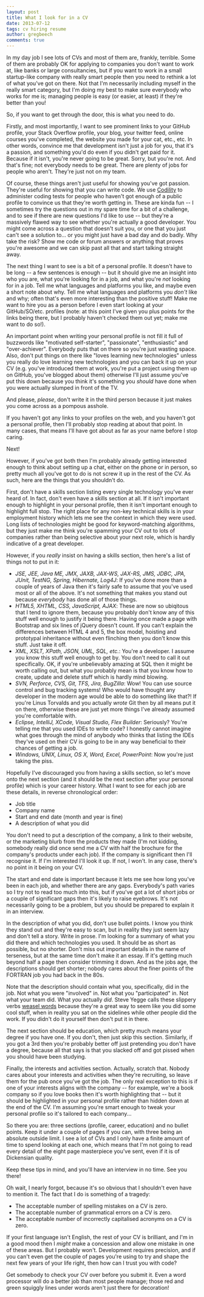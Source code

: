```yaml
---
layout: post
title: What I look for in a CV
date: 2013-07-12
tags: cv hiring resume
author: gregbeech
comments: true
---
```


In my day job I see lots of CVs and most of them are, frankly, terrible. Some of them are probably OK for applying to companies you don't want to work at, like banks or large consultancies, but if you want to work in a small startup-like company with really smart people then you need to rethink a lot of what you've got on there. Not that I'm necessarily including myself in the really smart category, but I'm doing my best to make sure everybody who works for me is; managing people is easy (or easier, at least) if they're better than you!

So, if you want to get through the door, this is what you need to do.

Firstly, and most importantly, I want to see prominent links to your GitHub profile, your Stack Overflow profile, your blog, your twitter feed, online courses you've completed, the website you made for your cat, etc., etc. In other words, convince me that development isn't just a job for you, that it's a passion, and something you'd do even if you didn't get paid for it. Because if it isn't, you're never going to be great. Sorry, but you're not. And that's fine; not everybody needs to be great. There are plenty of jobs for people who aren't. They're just not on my team.

Of course, these things aren't just useful for showing you've got passion. They're useful for showing that you can write code. We use [Codility](http://codility.com) to administer coding tests for people who haven't got enough of a public profile to convince us that they're worth getting in. These are kinda fun -- I sometimes try the questions out in my spare time for a bit of a challenge, and to see if there are new questions I'd like to use -- but they're a massively flawed way to see whether you're actually a good developer. You might come across a question that doesn't suit you, or one that you just can't see a solution to... or you might just have a bad day and do badly. Why take the risk? Show me code or forum answers or anything that proves you're awesome and we can skip past all that and start talking straight away.

The next thing I want to see is a bit of a personal profile. It doesn't have to be long -- a few sentences is enough -- but it should give me an insight into who you are, what you're looking for in a job, and what you're _not_ looking for in a job. Tell me what languages and platforms you like, and maybe even a short note about why. Tell me what languages and platforms you _don't_ like and why; often that's even more interesting than the positive stuff! Make me want to hire you as a person before I even start looking at your GitHub/SO/etc. profiles (note: at this point I've given you plus points for the links being there, but I probably haven't checked them out yet; make me want to do so!).

An important point when writing your personal profile is not fill it full of buzzwords like "motivated self-starter", "passionate", "enthusiastic" and "over-achiever". Everybody puts that on there so you're just wasting space. Also, don't put things on there like "loves learning new technologies" unless you really do love learning new technologies and you can back it up on your CV (e.g. you've introduced them at work, you're put a project using them up on GitHub, you've blogged about them) otherwise I'll just assume you've put this down because you think it's something you _should_ have done when you were actually slumped in front of the TV.

And please, _please_, don't write it in the third person because it just makes you come across as a pompous asshole.

If you haven't got any links to your profiles on the web, and you haven't got a personal profile, then I'll probably stop reading at about that point. In many cases, that means I'll have got about as far as your name before I stop caring.

Next!

However, if you've got both then I'm probably already getting interested enough to think about setting up a chat, either on the phone or in person, so pretty much all you've got to do is not screw it up in the rest of the CV. As such, here are the things that you shouldn't do.

First, don't have a skills section listing every single technology you've ever heard of. In fact, don't even have a skills section at all. If it isn't important enough to highlight in your personal profile, then it isn't important enough to highlight full stop. The right place for any non-key technical skills is in your employment history which lets me see the context in which they were used. Long lists of technologies might be good for keyword-matching algorithms, but they just make me think you're spamming your CV out to lots of companies rather than being selective about your next role, which is hardly indicative of a great developer.

However, if you _really_ insist on having a skills section, then here's a list of things not to put in it:

- _JSE, JEE, Java ME, JMX, JAXB, JAX-WS, JAX-RS, JMS, JDBC, JPA, JUnit, TestNG, Spring, Hibernate, Log4J_: If you've done more than a couple of years of Java then it's fairly safe to assume that you've used most or all of the above. It's not something that makes you stand out because _everybody_ has done all of those things.
- _HTML5, XHTML, CSS, JavaScript, AJAX_: These are now so ubiqitous that I tend to ignore them, because you probably don't know any of this stuff well enough to justify it being there. Having once made a page with Bootstrap and six lines of jQuery doesn't count. If you can't explain the differences between HTML 4 and 5, the box model,  hoisting and prototypal inheritance without even flinching then you don't know this stuff. Just take it off.
- _XML, XSLT, XPath, JSON, UML, SQL, etc._: You're a developer. I assume you know this stuff well enough to get by. You don't need to call it out specifically. OK, if you're unbelievably amazing at SQL then it might be worth calling out, but what you probably mean is that you know how to create, update and delete stuff which is hardly mind blowing.
- _SVN, Perforce, CVS, Git, TFS, Jira, BugZilla_: Wow! You can use source control and bug tracking systems! Who would have thought any developer in the modern age would be able to do something like that?! If you're Linus Torvalds and you actually _wrote_ Git then by all means put it on there, otherwise these are just yet more things I've already assumed you're comfortable with.
- _Eclipse, IntelliJ, XCode, Visual Studio, Flex Builder_: Seriously? You're telling me that you used IDEs to write code? I honestly cannot imagine what goes through the mind of anybody who thinks that listing the IDEs they've used on their CV is going to be in any way beneficial to their chances of getting a job.
- _Windows, UNIX, Linux, OS X, Word, Excel, PowerPoint_: Now you're just taking the piss.

Hopefully I've discouraged you from having a skills section, so let's move onto the next section (and it should be the next section after your personal profile) which is your career history. What I want to see for each job are these details, in reverse chronological order:

- Job title
- Company name
- Start and end date (month and year is fine)
- A description of what you did

You don't need to put a description of the company, a link to their website, or the marketing blurb from the products they made (I'm not kidding, somebody really did once send me a CV with half the brochure for the company's products under each job). If the company is significant then I'll recognise it. If I'm interested I'll look it up. If not, I won't. In any case, there's no point in it being on your CV.

The start and end date is important because it lets me see how long you've been in each job, and whether there are any gaps. Everybody's path varies so I try not to read too much into this, but if you've got a lot of short jobs or a couple of significant gaps then it's likely to raise eyebrows. It's not necessarily going to be a problem, but you should be prepared to explain it in an interview.

In the description of what you did, don't use bullet points. I know you think they stand out and they're easy to scan, but in reality they just seem lazy and don't tell a story. Write in prose. I'm looking for a summary of what you did there and which technologies you used. It should be as short as possible, but no shorter. Don't miss out important details in the name of terseness, but at the same time don't make it an essay. If it's getting much beyond half a page then consider trimming it down. And as the jobs age, the descriptions should get shorter; nobody cares about the finer points of the FORTRAN job you had back in the 80s.

Note that the description should contain what you, specifically, did in the job. Not what you were "involved" in. Not what you "participated" in. Not what your team did. What _you_ actually _did_. Steve Yegge calls these slippery verbs [weasel words](http://steve-yegge.blogspot.co.uk/2007/09/ten-tips-for-slightly-less-awful-resume.html) because they're a great way to seem like you did some cool stuff, when in reality you sat on the sidelines while other people did the work. If you didn't do it yourself then don't put it in there.

The next section should be education, which pretty much means your degree if you have one. If you don't, then just skip this section. Similarly, if you got a 3rd then you're probably better off just pretending you don't have a degree, because all that says is that you slacked off and got pissed when you should have been studying.

Finally, the interests and activities section. Actually, scratch that. Nobody cares about your interests and activities when they're recruiting, so leave them for the pub once you've got the job. The only real exception to this is if one of your interests aligns with the company -- for example, we're a book company so if you love books then it's worth highlighting that -- but it should be highlighted in your personal profile rather than hidden down at the end of the CV. I'm assuming you're smart enough to tweak your personal profile so it's tailored to each company...

So there you are: three sections (profile, career, education) and no bullet points. Keep it under a couple of pages if you can, with three being an absolute outside limit. I see a lot of CVs and I only have a finite amount of time to spend looking at each one, which means that I'm not going to read every detail of the eight page masterpiece you've sent, even if it is of Dickensian quality.

Keep these tips in mind, and you'll have an interview in no time. See you there!

Oh wait, I nearly forgot, because it's so obvious that I shouldn't even have to mention it. The fact that I do is something of a tragedy:

- The acceptable number of spelling mistakes on a CV is zero.
- The acceptable number of grammatical errors on a CV is zero.
- The acceptable number of incorrectly capitalised acronyms on a CV is zero.

If your first language isn't English, the rest of your CV is brilliant, and I'm in a good mood then I _might_ make a concession and allow one mistake in one of these areas. But I probably won't. Development requires precision, and if you can't even get the couple of pages you're using to try and shape the next few years of your life right, then how can I trust you with code?

Get somebody to check your CV over before you submit it. Even a word processor will do a better job than most people manage; those red and green squiggly lines under words aren't just there for decoration!
